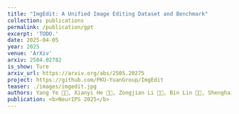 ```yaml
---
title: "ImgEdit: A Unified Image Editing Dataset and Benchmark"
collection: publications
permalink: /publication/gpt
excerpt: 'TODO.'
date: 2025-04-05
year: 2025
venue: 'ArXiv'
arxiv: 2504.02782
is_show: Ture
arxiv_url: https://arxiv.org/abs/2505.20275
project: https://github.com/PKU-YuanGroup/ImgEdit
teaser: ./images/imgedit.jpg
authors: Yang Ye 🧑‍💻, Xianyi He 🧑‍💻, Zongjian Li 🧑‍💻, Bin Lin 🧑‍💻, Shenghai Yuan 🧑‍💻, <b>Zhiyuan Yan</b> 🧑‍💻, Bohan Hou, Li Yuan 📮
publication: <b>NeurIPS 2025</b>
---
```

